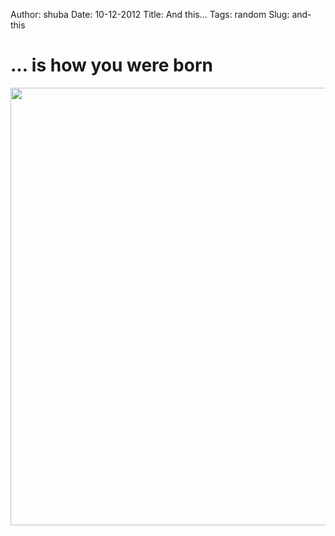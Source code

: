 Author: shuba
Date: 10-12-2012
Title: And this...
Tags: random
Slug: and-this

# ... is how you were born

<img src="/images/rabbid_birth.jpg" width=700> 
